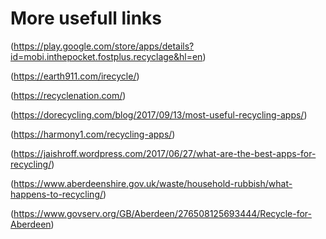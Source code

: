 
# More usefull links


(https://play.google.com/store/apps/details?id=mobi.inthepocket.fostplus.recyclage&hl=en)



(https://earth911.com/irecycle/)



(https://recyclenation.com/)



(https://dorecycling.com/blog/2017/09/13/most-useful-recycling-apps/)



(https://harmony1.com/recycling-apps/)



(https://jaishroff.wordpress.com/2017/06/27/what-are-the-best-apps-for-recycling/)



(https://www.aberdeenshire.gov.uk/waste/household-rubbish/what-happens-to-recycling/)



(https://www.govserv.org/GB/Aberdeen/276508125693444/Recycle-for-Aberdeen)